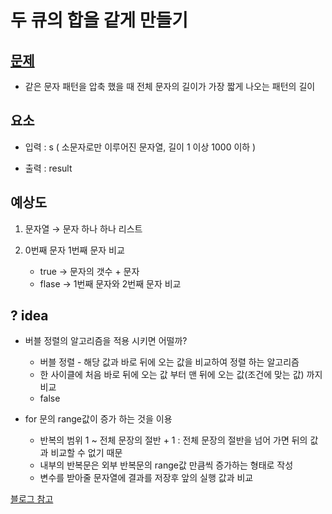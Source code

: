 # 두 큐의 합을 같게 만들기

## [문제](https://school.programmers.co.kr/learn/courses/30/lessons/60057)

- 같은 문자 패턴을 압축 했을 때 전체 문자의 길이가 가장 짧게 나오는 패턴의 길이


## 요소

- 입력 : s ( 소문자로만 이루어진 문자열, 길이 1 이상 1000 이하 )

- 출력 : result


## 예상도

1. 문자열 → 문자 하나 하나 리스트 

2. 0번째 문자 1번째 문자 비교
    - true → 문자의 갯수 + 문자
    - flase → 1번째 문자와 2번째 문자 비교


## ? idea 

- 버블 정렬의 알고리즘을 적용 시키면 어떨까?
    - 버블 정렬 - 해당 값과 바로 뒤에 오는 값을 비교하여 정렬 하는 알고리즘
    - 한 사이클에 처음 바로 뒤에 오는 값 부터 맨 뒤에 오는 값(조건에 맞는 값) 까지 비교
    - false

- for 문의 range값이 증가 하는 것을 이용
    - 반복의 범위 1 ~ 전체 문장의 절반 + 1 : 전체 문장의 절반을 넘어 가면 뒤의 값과 비교할 수 없기 때문
    - 내부의 반복문은 외부 반복문의 range값 만큼씩 증가하는 형태로 작성
    - 변수를 받아줄 문자열에 결과를 저장후 앞의 실행 값과 비교


[블로그 참고](https://devmath.tistory.com/102)